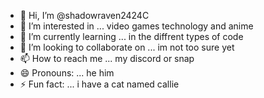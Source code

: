 - 👋 Hi, I’m @shadowraven2424C
- 👀 I’m interested in ... video games technology and anime 
- 🌱 I’m currently learning ... in the diffrent types of code
- 💞️ I’m looking to collaborate on ... im not too sure yet 
- 📫 How to reach me ... my discord or snap 
- 😄 Pronouns: ... he him 
- ⚡ Fun fact: ... i have a cat named callie 

<!---
shadowraven2424C/shadowraven2424C is a ✨ special ✨ repository because its `README.md` (this file) appears on your GitHub profile.
You can click the Preview link to take a look at your changes.
--->
